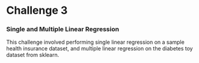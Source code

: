 # Challenge 3
### Single and Multiple Linear Regression

This challenge involved performing single linear regression on a sample health insurance dataset, and multiple linear regression on the diabetes toy dataset from sklearn.
